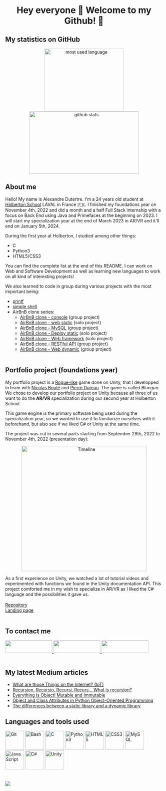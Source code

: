 # <div align="center">Hey everyone 👋 Welcome to my Github! 🎊</div>

## **My statistics on GitHub**
<div align="center">
	<img width="252" height="200" src="https://github-readme-stats.vercel.app/api/top-langs/?username=adut24&layout=compact&langs_count=8&theme=codeSTACKr&border_color=ffffff" alt="most used language" />
	<img width="350" height="200" src="https://github-readme-stats.vercel.app/api?username=adut24&show_icons=true&&theme=codeSTACKr&include_all_commits=true&border_color=ffffff" alt="github stats" />
</div>

## **About me**
Hello! My name is Alexandre Dutertre. I'm a 24 years old student at [Holberton School](https://www.holbertonschool.com) LAVAL in France 🇫🇷. I finished my foundations year on November 4th, 2022 and did a month and a half Full Stack internship with a focus on Back End using Java and Primefaces at the beginning on 2023. I will start my specialization year at the end of March 2023 in AR/VR and it'll end on January 5th, 2024.

During the first year at Holberton, I studied among other things:
- C
- Python3
- HTML5/CSS3

You can find the complete list at the end of this README. I can work on Web and Software Development as well as learning new languages to work on all kind of interesting projects!

We also learned to code in group during various projects with the most important being:
- [printf](https://github.com/adut24/printf)
- [simple shell](https://github.com/adut24/simple_shell)
- AirBnB clone series:
	- [AirBnB clone - console](https://github.com/adut24/holbertonschool-AirBnB_clone) (group project)
	- [AirBnB clone - web static](https://github.com/adut24/holbertonschool-AirBnB_clone/tree/main/web_static) (solo project)
	- [AirBnB clone - MySQL](https://github.com/adut24/holbertonschool-AirBnB_clone_v2/) (group project)
	- [AirBnB clone - Deploy static](https://github.com/adut24/holbertonschool-AirBnB_clone_v2/) (solo project)
	- [AirBnB clone - Web framework](https://github.com/adut24/holbertonschool-AirBnB_clone_v2/tree/master/web_flask) (solo project)
	- [AirBnB clone - RESTful API](https://github.com/adut24/holbertonschool-AirBnB_clone_v3) (group project)
	- [AirBnB clone - Web dynamic](https://github.com/adut24/holbertonschool-AirBnB_clone_v4) (group project)
<br><br>

## **Portfolio project (foundations year)**
My portfolio project is a [Rogue-like](https://en.wikipedia.org/wiki/Roguelike) game done on Unity, that I developped in team with [Nicolas Bouté](https://github.com/nboute) and [Pierre Dureau](https://github.com/Pierre-Dureau). The game is called *Bluegun*.
We chose to develop our portfolio project on Unity because all three of us want to do the <strong>AR/VR</strong> specialization during our second year at Holberton School.

This game engine is the primary software being used during the specialization year, so we wanted to use it to familiarize ourselves with it beforehand, but also see if we liked C# or Unity at the same time.

The project was cut in several parts starting from September 29th, 2022 to November 4th, 2022 (presentation day):
<div align="center"><img src="https://imgur.com/S7aQAzR.png" height="400px" alt="Timeline" /></div>

As a first experience on Unity, we watched a lot of tutorial videos and experimented with functions we found in the Unity documentation API. This project comforted me in my wish to specialize in AR/VR as I liked the C# language and the possibilities it gave us.
<br><br>
<a href="https://github.com/adut24/portfolio_bluegun">Repository</a>
<br>
<a href="adut24.github.io">Landing page</a>
<br><br>

## **To contact me**
<div>
<a href="https://www.linkedin.com/in/alexandredut">
<img width="150" height="40" src="https://cdn.icon-icons.com/icons2/2530/PNG/512/linkedin_button_icon_151847.png" />
</a>
<a href="https://twitter.com/dute_a">
<img width="150" height="40" src="https://cdn.icon-icons.com/icons2/2530/PNG/512/twitter_button_icon_151835.png" />
</a>
<a href="mailto:dutertre.alexandre@laposte.net">
<img width="150" height="40" src="https://cdn.icon-icons.com/icons2/2530/PNG/512/email_me_button_icon_151852.png" />
</a>
</div>
<br>

## **My latest Medium articles**
<!-- MEDIUM-STORY-LIST:START -->
- [What are those Things on the Internet? &lpar;IoT&rpar;](https://medium.com/@alex24dutertre/what-are-those-things-on-the-internet-iot-e7f13464dd41?source=rss-6ed84c5350e0------2)
- [Recursion. Recursio. Recursi. Recurs… What is recursion?](https://medium.com/@alex24dutertre/recursion-recursio-recursi-recurs-what-is-recursion-f8ee3afb31e3?source=rss-6ed84c5350e0------2)
- [Everything is Object! Mutable and Immutable](https://medium.com/@alex24dutertre/everything-is-object-mutable-and-immutable-405cae8aba75?source=rss-6ed84c5350e0------2)
- [Object and Class Attributes in Python Object-Oriented Programming](https://medium.com/@alex24dutertre/object-and-class-attributes-in-python-object-oriented-programming-9fb422d9a45b?source=rss-6ed84c5350e0------2)
- [The differences between a static library and a dynamic library](https://medium.com/@alex24dutertre/the-differences-between-a-static-library-and-a-dynamic-library-714840bea128?source=rss-6ed84c5350e0------2)
<!-- MEDIUM-STORY-LIST:END -->

## **Languages and tools used**
<div>
	<img height="60" src="https://cdn.icon-icons.com/icons2/2107/PNG/512/file_type_git_icon_130581.png" alt="Git" />
	<img height="60" src="https://imgur.com/c6mUznG.png" alt="Bash" />
	<img height="60" src="https://cdn.icon-icons.com/icons2/2415/PNG/512/c_original_logo_icon_146611.png" alt="C" />
	<img height="60" src="https://cdn.icon-icons.com/icons2/1508/PNG/512/python_104451.png" alt="Python3" />
	<img height="60" src="https://cdn.icon-icons.com/icons2/2107/PNG/512/file_type_html_icon_130541.png" alt="HTML5" />
	<img height="60" src="https://cdn.icon-icons.com/icons2/2107/PNG/512/file_type_css_icon_130661.png" alt="CSS3" />
	<img height="60" src="https://cdn.icon-icons.com/icons2/2699/PNG/512/mysql_official_logo_icon_169938.png" alt="MySQL" />
	<img height="60" src="https://cdn.icon-icons.com/icons2/2108/PNG/512/javascript_icon_130900.png" alt="JavaScript" />
	<img height="60" src="https://cdn.icon-icons.com/icons2/2415/PNG/512/csharp_original_logo_icon_146578.png" alt="C#" />
	<img height="60" src="https://cdn.icon-icons.com/icons2/615/PNG/256/Unity_icon-icons.com_56592.png" alt="Unity" />
</div>
<br><br>

<img src="https://komarev.com/ghpvc/?username=adut24&&style=flat-square" />
